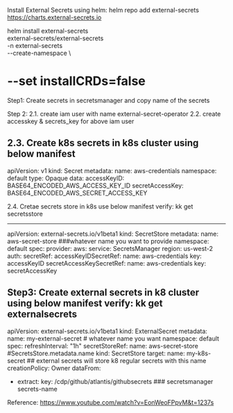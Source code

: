 Install External Secrets using helm: 
helm repo add external-secrets https://charts.external-secrets.io

helm install external-secrets \
   external-secrets/external-secrets \
    -n external-secrets \
    --create-namespace \
  # --set installCRDs=false


Step1: Create secrets in secretsmanager and copy name of the secrets 

Step 2:
2.1. create iam user with name external-secret-operator
2.2. create accesskey & secrets_key for above iam user

2.3. Create k8s secrets in k8s cluster using below manifest
---
apiVersion: v1
kind: Secret
metadata:
  name: aws-credentials
  namespace: default
type: Opaque
data:
  accessKeyID: BASE64_ENCODED_AWS_ACCESS_KEY_ID
  secretAccessKey: BASE64_ENCODED_AWS_SECRET_ACCESS_KEY

2.4. Cretae secrets store in k8s use below manifest
verify: kk get secretsstore

---
apiVersion: external-secrets.io/v1beta1
kind: SecretStore
metadata:
  name: aws-secret-store ###whatever name you want to provide
  namespace: default
spec:
  provider:
    aws:
      service: SecretsManager
      region: us-west-2
      auth:
        secretRef:
          accessKeyIDSecretRef:
            name: aws-credentials
            key: accessKeyID
          secretAccessKeySecretRef:
            name: aws-credentials
            key: secretAccessKey

Step3: Create external secrets in k8 cluster using below manifest
verify: kk get externalsecrets
---
apiVersion: external-secrets.io/v1beta1
kind: ExternalSecret
metadata:
  name: my-external-secret  # whatever name you want
  namespace: default
spec:
  refreshInterval: "1h"
  secretStoreRef:
    name: aws-secret-store  #SecretsStore.metadata.name
    kind: SecretStore
  target:
    name: my-k8s-secret ## external secrets will store k8 regular secrets with this name
    creationPolicy: Owner
  dataFrom:
  - extract:
      key: /cdp/github/atlantis/githubsecrets  ### secretsmanager secrets-name

Reference:
https://www.youtube.com/watch?v=EonWeoFPpvM&t=1237s      
